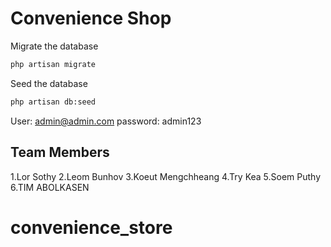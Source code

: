 # Convenience Shop

Migrate the database
```bash
php artisan migrate
``` 
Seed the database
```bash
php artisan db:seed
```
User: admin@admin.com
password: admin123

## Team Members
1.Lor Sothy
2.Leom Bunhov
3.Koeut Mengchheang
4.Try Kea
5.Soem Puthy
6.TIM ABOLKASEN
# convenience_store
